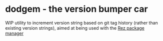 # dodgem - the version bumper car

WIP utility to increment version string based on git tag history (rather than existing version strings),
aimed at being used with the [Rez package manager](https://github.com/nerdvegas/rez)
